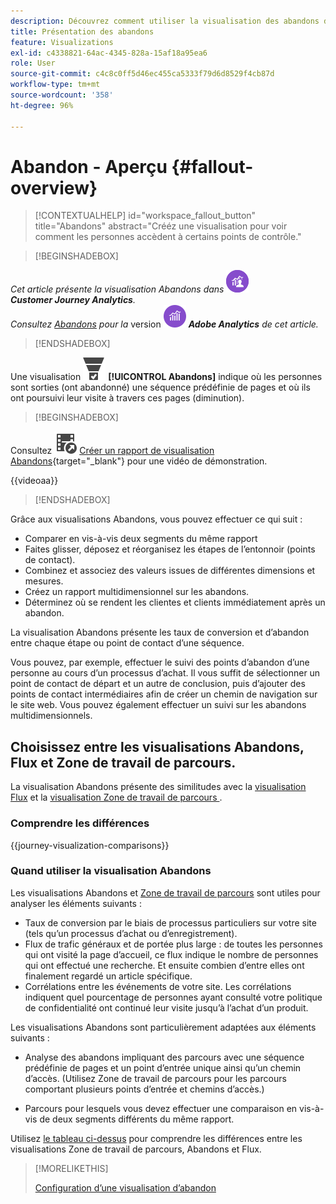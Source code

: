 ```yaml
---
description: Découvrez comment utiliser la visualisation des abandons dans Analysis Workspace.
title: Présentation des abandons
feature: Visualizations
exl-id: c4338821-64ac-4345-828a-15af18a95ea6
role: User
source-git-commit: c4c8c0ff5d46ec455ca5333f79d6d8529f4cb87d
workflow-type: tm+mt
source-wordcount: '358'
ht-degree: 96%

---
```


# Abandon - Aperçu {#fallout-overview}

<!-- markdownlint-disable MD034 -->

>[!CONTEXTUALHELP]
>id="workspace_fallout_button"
>title="Abandons"
>abstract="Crééz une visualisation pour voir comment les personnes accèdent à certains points de contrôle."

<!-- markdownlint-enable MD034 -->


>[!BEGINSHADEBOX]

_Cet article présente la visualisation Abandons dans_ ![CustomerJourneyAnalytics](/help/assets/icons/CustomerJourneyAnalytics.svg) _**Customer Journey Analytics**._<br/>_Consultez [Abandons](https://experienceleague.adobe.com/fr/docs/analytics/analyze/analysis-workspace/visualizations/fallout/fallout-flow) pour la_ version ![AdobeAnalytics](/help/assets/icons/AdobeAnalytics.svg) _**Adobe Analytics** de cet article._

>[!ENDSHADEBOX]

Une visualisation ![ConversionFunnel](/help/assets/icons/ConversionFunnel.svg) **[!UICONTROL Abandons]** indique où les personnes sont sorties (ont abandonné) une séquence prédéfinie de pages et où ils ont poursuivi leur visite à travers ces pages (diminution).


>[!BEGINSHADEBOX]

Consultez ![VideoCheckedOut](/help/assets/icons/VideoCheckedOut.svg) [Créer un rapport de visualisation Abandons](https://video.tv.adobe.com/v/345883/?quality=12&learn=on){target="_blank"} pour une vidéo de démonstration.

{{videoaa}}

>[!ENDSHADEBOX]


Grâce aux visualisations Abandons, vous pouvez effectuer ce qui suit :

* Comparer en vis-à-vis deux segments du même rapport
* Faites glisser, déposez et réorganisez les étapes de l’entonnoir (points de contact).
* Combinez et associez des valeurs issues de différentes dimensions et mesures.
* Créez un rapport multidimensionnel sur les abandons.
* Déterminez où se rendent les clientes et clients immédiatement après un abandon.

La visualisation Abandons présente les taux de conversion et d’abandon entre chaque étape ou point de contact d’une séquence.

Vous pouvez, par exemple, effectuer le suivi des points d’abandon d’une personne au cours d’un processus d’achat. Il vous suffit de sélectionner un point de contact de départ et un autre de conclusion, puis d’ajouter des points de contact intermédiaires afin de créer un chemin de navigation sur le site web. Vous pouvez également effectuer un suivi sur les abandons multidimensionnels.

## Choisissez entre les visualisations Abandons, Flux et Zone de travail de parcours.

La visualisation Abandons présente des similitudes avec la [visualisation Flux](/help/analysis-workspace/visualizations/c-flow/flow.md) et la [visualisation Zone de travail de parcours ](/help/analysis-workspace/visualizations/journey-canvas/journey-canvas.md).

### Comprendre les différences

<!-- Information in this snippet is shared between Journey canvas, Fallout, and Flow visualization docs -->

{{journey-visualization-comparisons}}

### Quand utiliser la visualisation Abandons

Les visualisations Abandons et [Zone de travail de parcours](/help/analysis-workspace/visualizations/journey-canvas/journey-canvas.md) sont utiles pour analyser les éléments suivants :

* Taux de conversion par le biais de processus particuliers sur votre site (tels qu’un processus d’achat ou d’enregistrement).
* Flux de trafic généraux et de portée plus large : de toutes les personnes qui ont visité la page d’accueil, ce flux indique le nombre de personnes qui ont effectué une recherche. Et ensuite combien d’entre elles ont finalement regardé un article spécifique.
* Corrélations entre les événements de votre site. Les corrélations indiquent quel pourcentage de personnes ayant consulté votre politique de confidentialité ont continué leur visite jusqu’à l’achat d’un produit.

Les visualisations Abandons sont particulièrement adaptées aux éléments suivants :

* Analyse des abandons impliquant des parcours avec une séquence prédéfinie de pages et un point d’entrée unique ainsi qu’un chemin d’accès. (Utilisez Zone de travail de parcours pour les parcours comportant plusieurs points d’entrée et chemins d’accès.)

* Parcours pour lesquels vous devez effectuer une comparaison en vis-à-vis de deux segments différents du même rapport.

Utilisez [le tableau ci-dessus](#understand-the-differences) pour comprendre les différences entre les visualisations Zone de travail de parcours, Abandons et Flux.

>[!MORELIKETHIS]
>
>[Configuration d’une visualisation d’abandon](configuring-fallout.md)



